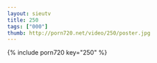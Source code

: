 ```yaml
--- 
layout: sieutv
title: 250
tags: ["000"]
thumb: http://porn720.net/video/250/poster.jpg
---
```

{% include porn720 key="250" %} 
